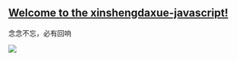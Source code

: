 [Welcome to the xinshengdaxue-javascript!](https://tiandimeihua.github.io/xinshengdaxue-javascript/)
---
念念不忘，必有回响

![](https://raw.githubusercontent.com/wiki/tiandimeihua/xinshengdaxue-javascript/MainPicture.jpg)
